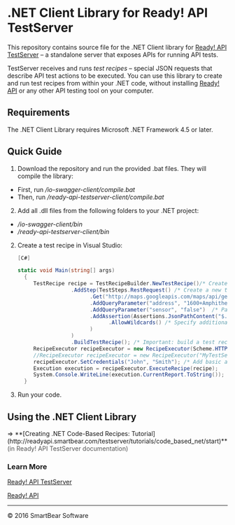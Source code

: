 
# .NET Client Library for Ready! API TestServer

This repository contains source file for the .NET Client library for [Ready! API TestServer](http://readyapi.smartbear.com/testserver/start) <html>&ndash;</html> a standalone server that exposes APIs for running API tests. 

TestServer receives and runs *test recipes* <html>&ndash;</html> special JSON requests that describe API test actions to be executed. You can use this library to create and run test recipes from within your .NET code, without installing [Ready! API](http://readyapi.smartbear.com/start) or any other API testing tool on your computer.

## Requirements

The .NET Client Library requires Microsoft .NET Framework 4.5 or later.

## Quick Guide

1. Download the repository and run the provided .bat files. They will compile the library:
 - First, run *<root folder>/io-swagger-client/compile.bat*
 - Then, run *<root folder>/ready-api-testserver-client/compile.bat*


2. Add all .dll files from the following folders to your .NET project:
 - *<root folder>/io-swagger-client/bin*
 - *<root folder>/ready-api-testserver-client/bin*


2. Create a test recipe in Visual Studio:

	```cs
   [C#]
   
   static void Main(string[] args)
      {
         TestRecipe recipe = TestRecipeBuilder.NewTestRecipe()/* Create a new test recipe. */
                     .AddStep(TestSteps.RestRequest() /* Create a new test step (REST Request). */
                           .Get("http://maps.googleapis.com/maps/api/geocode/json") /* Specify the GET method type and a request endpoint. */
                           .AddQueryParameter("address", "1600+Amphitheatre+Parkway,+Mountain+View,+CA")  /* Parameter string. */
                           .AddQueryParameter("sensor", "false")  /* Parameter string. */
                           .AddAssertion(Assertions.JsonPathContent("$.results[0].address_components[1].long_name", "Amphitheatre Parkway") /* Create a JsonPath Content assertion. The required assertion parameters are specified in the assertion constructor.*/
                                 .AllowWildcards() /* Specify additional assertion parameters. */
                           )
                     )
                     .BuildTestRecipe(); /* Important: build a test recipe for execution. */
         RecipeExecutor recipeExecutor = new RecipeExecutor(Scheme.HTTPS, "MyTestServer", 8443); /* Create the runner object and specifies the TestServer address for it. */
         //RecipeExecutor recipeExecutor = new RecipeExecutor("MyTestServer", 8443); /* Create the runner object and specifies the TestServer address for it. */
         recipeExecutor.SetCredentials("John", "Smith"); /* Add basic authentication for requests to the TestServer. */
         Execution execution = recipeExecutor.ExecuteRecipe(recipe);
         System.Console.WriteLine(execution.CurrentReport.ToString());
      }
	```


3. Run your code.

## Using the .NET Client Library
<html>&rArr;</html> **[Creating .NET Code-Based Recipes: Tutorial](http://readyapi.smartbear.com/testserver/tutorials/code_based_net/start)** <html><span style="color : #555;">(in Ready! API TestServer documentation)</span></html>


### Learn More
[Ready! API TestServer](http://readyapi.smartbear.com/testserver/intro/about)

[Ready! API](http://readyapi.smartbear.com/start)

- - - 
<html>&copy;</html> 2016 SmartBear Software

